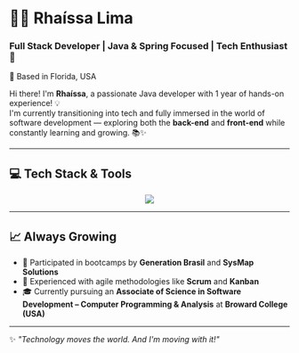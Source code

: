 # 👩‍💻 Rhaíssa Lima

### Full Stack Developer | Java & Spring Focused | Tech Enthusiast 🚀  

📍 Based in Florida, USA

Hi there! I'm **Rhaíssa**, a passionate Java developer with 1 year of hands-on experience! 💡  
I'm currently transitioning into tech and fully immersed in the world of software development — exploring both the **back-end** and **front-end** while constantly learning and growing. 📚✨

---

## 💻 Tech Stack & Tools
<div align="center">
      <a href="https://skillicons.dev">
          <img src="https://skillicons.dev/icons?i=git,css,discord,postgres,figma,github,html,java,js,md,mysql,react,ts,vscode,docker,eclipse,postman,maven,npm,vite,tailwind,spring&perline=11" />
      </a>
</div>

---

## 📈 Always Growing
- 💬 Participated in bootcamps by **Generation Brasil** and **SysMap Solutions**
- 🤝 Experienced with agile methodologies like **Scrum** and **Kanban**
- 🎓 Currently pursuing an **Associate of Science in Software Development – Computer Programming & Analysis** at **Broward College (USA)**

---

✨ _"Technology moves the world. And I'm moving with it!"_
